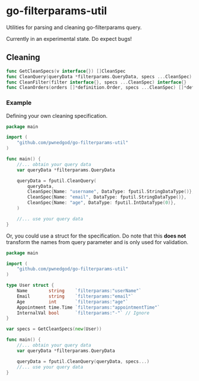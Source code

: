 # go-filterparams-util

Utilities for parsing and cleaning go-filterparams query.

Currently in an experimental state. Do expect bugs!

## Cleaning

```go
func GetCleanSpecs(v interface{}) []CleanSpec
func CleanQuery(queryData *filterparams.QueryData, specs ...CleanSpec) *filterparams.QueryData
func CleanFilter(filter interface{}, specs ...CleanSpec) interface{}
func CleanOrders(orders []*definition.Order, specs ...CleanSpec) []*definition.Order
```

### Example

Defining your own cleaning specification.
```go
package main

import (
    "github.com/pwnedgod/go-filterparams-util"
)

func main() {
    //... obtain your query data
    var queryData *filterparams.QueryData

    queryData = fputil.CleanQuery(
        queryData,
        CleanSpec{Name: "username", DataType: fputil.StringDataType()},
        CleanSpec{Name: "email", DataType: fputil.StringDataType()},
        CleanSpec{Name: "age", DataType: fputil.IntDataType(0)},
    )

    //... use your query data
}
```

Or, you could use a struct for the specification. Do note that this **does not** transform the names from query parameter and is only used for validation.
```go
package main

import (
    "github.com/pwnedgod/go-filterparams-util"
)

type User struct {
    Name        string    `filterparams:"userName"`
    Email       string    `filterparams:"email"`
    Age         int       `filterparams:"age"`
    Appointment time.Time `filterparams:"appointmentTime"`
    InternalVal bool      `filterparams:"-"` // Ignore
}

var specs = GetCleanSpecs(new(User))

func main() {
    //... obtain your query data
    var queryData *filterparams.QueryData

    queryData = fputil.CleanQuery(queryData, specs...)
    //... use your query data
}
```

